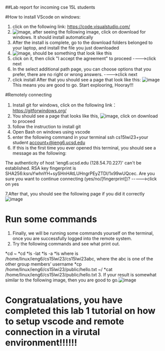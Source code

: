 ##Lab report for incoming cse 15L students 


#How to install VScode on windows:

  1. click on the following link: https://code.visualstudio.com/
  2. ![image](https://user-images.githubusercontent.com/103611867/212757294-52f1186f-007a-4a7c-8f7f-f6a8700253e1.png), after seeing the following image, click on download for windows. It should install automatically 
  3. After the install is complete, go to the download folders belonged to your laptop, and install the file you just downloaded
  4. ![image](https://user-images.githubusercontent.com/103611867/212757512-11f13ea4-e209-4e3c-af9a-6696c18f2bc1.png), should be something that look like this
  5. click on it, then click "I accept the agreement" to proceed ---->click next
  6. In the select additional path page, you can choose options that you prefer, there are no right or wrong answers. ---->click next
  7. click install
After that you should see a page that look like this:
![image](https://user-images.githubusercontent.com/103611867/212758087-91a225a8-a9de-4fb7-9576-8b38c040a366.png)
This means you are good to go. Start explooring, Hooray!!! 





#Remotely connecting 

  1. Install git for windows, click on the following link： https://gitforwindows.org/
  2. You should see a page that looks like this, ![image](https://user-images.githubusercontent.com/103611867/212758383-761be574-207f-4873-ad14-17ad501e50bb.png), click on download to proceed
  3. follow the instruction to install git
  4. Open Bash on windows using vscode
  5. enter the following command in your terminal ssh cs15lwi23+your student account+@ieng6.ucsd.edu
  6. If this is the first time you ever opened this terminal, you should see a message as the following: 
 
  The authenticity of host 'ieng6.ucsd.edu (128.54.70.227)' can't be established.
  RSA key fingerprint is SHA256:ksruYwhnYH+sySHnHAtLUHngrPEyZTDl/1x99wUQcec.
  Are you sure you want to continue connecting (yes/no/[fingerprint])? ----->click on yes

  7.After that, you should see the following page if you did it correctly ![image](https://user-images.githubusercontent.com/103611867/212761321-4f3610c3-1fb3-407a-931d-7a4b490d1c10.png)

# Run some commands 
  1. Finally, we will be running some commands yourself on the terminal, once you are successfully logged into the remote system. 
  2. Try the following commands and see what print out. 
 
  *cd ~
  *cd
  *ls -lat
  *ls -a
  *ls <directory> where <directory> is /home/linux/ieng6/cs15lwi23/cs15lwi23abc, where the abc is one of the other group members’ username
  *cp /home/linux/ieng6/cs15lwi23/public/hello.txt ~/
  *cat /home/linux/ieng6/cs15lwi23/public/hello.txt
  3. If your result is somewhat similar to the following image, then you are good to go.![image](https://user-images.githubusercontent.com/103611867/212762087-d8d08a85-4f86-4425-abce-3eb92cb9d817.png)

#  Congratualations, you have completed this lab 1 tutorial on how to setup vscode and remote connection in a virutal environment!!!!!!
  
  
  



